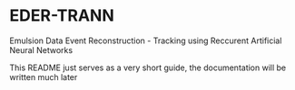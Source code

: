 # EDER-TRANN
Emulsion Data Event Reconstruction - Tracking using Reccurent Artificial Neural Networks

This README just serves as a very short guide, the documentation will be written much later

